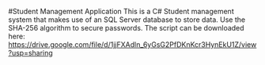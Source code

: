 #Student Management Application
This is a C# Student management system that makes use of an SQL Server database to store data. Use the SHA-256 algorithm to secure passwords. The script can be downloaded here: https://drive.google.com/file/d/1jjFXAdln_6yGsG2PfDKnKcr3HynEkU1Z/view?usp=sharing
